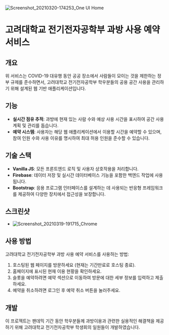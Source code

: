 ![Screenshot_20210320-174253_One UI Home](https://github.com/user-attachments/assets/ddd887b8-278d-4ea3-9833-ce4a7857d1e7)

# 고려대학교 전기전자공학부 과방 사용 예약 서비스

## 개요
위 서비스는 COVID-19 대유행 동안 공공 장소에서 사람들이 모이는 것을 제한하는 정부 규제를 준수하면서, 고려대학교 전기전자공학부 학우분들의 공용 공간 사용을 관리하기 위해 설계된 웹 기반 애플리케이션입니다.

## 기능
- **실시간 점유 추적**: 과방에 현재 있는 사람 수와 예상 사용 시간을 표시하여 공간 사용 계획 및 관리를 돕습니다.
- **예약 시스템**: 사용자는 해당 웹 애플리케이션에서 이용할 시간을 예약할 수 있으며, 참여 인원 수와 사용 이유를 명시하여 최대 허용 인원을 준수할 수 있습니다.

## 기술 스택
- **Vanilla JS**: 모든 프론트엔드 로직 및 사용자 상호작용을 처리합니다.
- **Firebase**: 데이터 저장 및 실시간 데이터베이스 기능을 포함한 백엔드 작업에 사용됩니다.
- **Bootstrap**: 응용 프로그램 인터페이스를 설계하는 데 사용되는 반응형 프레임워크를 제공하여 다양한 장치에서 접근성을 보장합니다.

## 스크린샷
- ![Screenshot_20210319-191715_Chrome](https://github.com/user-attachments/assets/8f9425c5-fe47-4c68-9602-5fcc39bbf9a8)

## 사용 방법
고려대학교 전기전자공학부 과방 사용 예약 서비스를 사용하는 방법:
1. 호스팅된 웹 페이지를 방문하세요 (현재는 기간만료로 호스팅 종료).
2. 홈페이지에 표시된 현재 이용 현황을 확인하세요.
3. 슬롯을 예약하려면 예약 섹션으로 이동하여 방문에 대한 세부 정보를 입력하고 제출하세요.
4. 예약을 취소하려면 로그인 후 예약 취소 버튼을 눌러주세요.

## 개발
이 프로젝트는 팬데믹 기간 동안 학우분들께 과방이용과 관련한 실용적인 해결책을 제공하기 위해 고려대학교 전기전자공학부 학생회의 일원들이 개발하였습니다.


